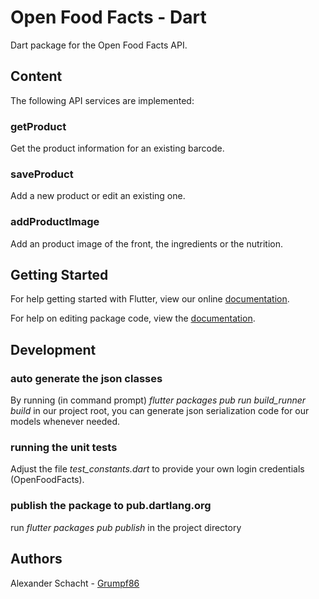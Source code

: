 # Open Food Facts - Dart

Dart package for the Open Food Facts API.

## Content

The following API services are implemented:

### getProduct
Get the product information for an existing barcode.

### saveProduct
Add a new product or edit an existing one.

### addProductImage
Add an product image of the front, the ingredients or the nutrition.


## Getting Started

For help getting started with Flutter, view our online [documentation](https://flutter.io/).

For help on editing package code, view the [documentation](https://flutter.io/developing-packages/).

## Development

### auto generate the json classes 
By running (in command prompt) *flutter packages pub run build_runner build* in our project root, you can generate json serialization code for our models whenever needed.

### running the unit tests
Adjust the file *test_constants.dart* to provide your own login credentials (OpenFoodFacts).

### publish the package to pub.dartlang.org
run *flutter packages pub publish* in the project directory

## Authors
Alexander Schacht - [Grumpf86](https://github.com/Grumpf86 )